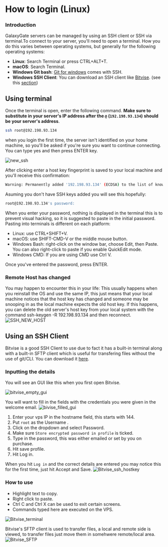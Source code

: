 # How to login (Linux)

### Introduction
GalaxyGate servers can be managed by using an SSH client or SSH via terminal.To connect to your server, you'll need to open a terminal. How you do this varies between operating systems, but generally for the following operating systems:

* **Linux**: Search Terminal or press CTRL+ALT+T.
* **macOS**: Search Terminal.
* **Windows Git bash**: [Git for windows](https://gitforwindows.org/) comes with SSH.
* **Windows SSH Client**: You can download an SSH client like [Bitvise](https://www.bitvise.com/ssh-client-download). (see this [section](./#using-an-ssh-client))

## Using terminal 
Once the terminal is open, enter the following command. **Make sure to substitute in your server's IP address after the `@` (`192.198.93.134`) should be your server's address**.

```bash
ssh root@192.198.93.134
```

when you login the first time, the server isn't identified on your home machine, so you'll be asked if you're sure you want to continue connecting. You can type yes and then press ENTER key.

![new_ssh](./assets/first_login/ssh_new.png)

After clicking enter a host key fingerprint is saved to your local machine and you'll receive this confirmation:

```bash
Warning: Permanently added '192.198.93.134' (ECDSA) to the list of known hosts.
```

Asuming you don't have SSH keys added you will see this hopefully:

```bash
root@192.198.93.134's password:
```

When you enter your password, nothing is displayed in the terminal this is to prevent visual hacking, so it is suggested to paste in the initial password. Pasting into terminals is different on each platform:

* Linux: use CTRL+SHIFT+V.
* macOS: use SHIFT-CMD-V or the middle mouse button.
* Windows Bash: right-click on the window bar, choose Edit, then Paste. You can also right-click to paste if you enable QuickEdit mode.
* Windows CMD: If you are using CMD use Ctrl V.

Once you've entered the password, press ENTER.


### Remote Host has changed
You may happen to encounter this in your life:
This usually happens when you reinstall the OS and use the same IP, this just means that your local machine notices that the host key has changed and someone may be snooping in as the local machine expects the old host key.
If this happens, you can delete the old server's host key from your local system with the command ssh-keygen -R 192.198.93.134 and then reconnect.
![SSH_NEW_HOST](./assets/first_login/ssh_key_changed.png)

## Using an SSH Client
Bitvise is a good SSH Client to use due to fact it has a built-in terminal along with a built-in SFTP client which is useful for transfering files without the use of git/CLI. You can download it [here](https://www.bitvise.com/ssh-client-download).

### Inputting the details
You will see an GUI like this when you first open Bitvise.

![bitvise_empty_gui](./assets/first_login/bitvise_empty.png)

You will want to fill in the fields with the credentials you were given in the welcome email.
![bivise_filled_gui](./assets/first_login/bitvise_full.png)

1. Enter your vps IP in the hostname field, this starts with 144.
1. Put `root` as the Username .
1. Click on the dropdown and select Password.
1. Make sure `Store encrypted password in profile` is ticked.
1. Type in the password, this was either emailed or set by you on purchase.
1. Hit save profile.
1. Hit Log in.

When you hit `Log in` and the correct details are entered you may notice this for the first time, just hit Accept and Save.
![Bitvise_ssh_hostkey](./assets/first_login/bitvise_new_host_key.png)

### How to use
* Highlight text to copy.
* Right click to paste.
* Ctrl C and Ctrl X can be used to exit certain screens.
* Commands typed here are executed on the VPS.

![Bitvise_terminal](./assets/first_login/bitvise_console.png)

Bitvise's SFTP client is used to transfer files, a local and remote side is viewed, to transfer files just move them in somehwere remote/local area.
![Bitvise_SFTP](./assets/first_login/bitvise_sftp.png)